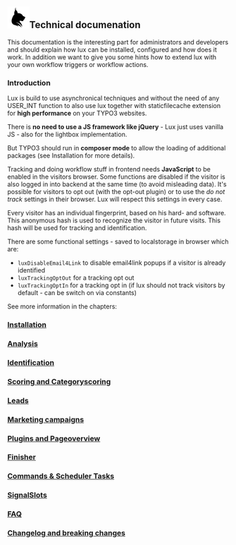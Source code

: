 <img align="left" src="../../Resources/Public/Icons/lux.svg" width="50" />

## Technical documenation

This documentation is the interesting part for administrators and developers and should explain how lux can be
installed, configured and how does it work. In addition we want to give you some hints how to extend lux with your own
workflow triggers or workflow actions.

### Introduction

Lux is build to use asynchronical techniques and without the need of any USER_INT function to also use lux together with
staticfilecache extension for **high performance** on your TYPO3 websites.

There is **no need to use a JS framework like jQuery** - Lux just uses vanilla JS - also for the lightbox implementation.

But TYPO3 should run in **composer mode** to allow the loading of additional packages (see Installation for more
details).

Tracking and doing workflow stuff in frontend needs **JavaScript** to be enabled in the visitors browser. Some functions
are disabled if the visitor is also logged in into backend at the same time (to avoid misleading data).
It's possible for visitors to opt out (with the opt-out plugin) or to use the *do not track* settings in their browser.
Lux will respect this settings in every case.

Every visitor has an individual fingerprint, based on his hard- and software. This anonymous hash is used to
recognize the visitor in future visits. This hash will be used for tracking and identification.

There are some functional settings - saved to localstorage in browser which are:
* `luxDisableEmail4Link` to disable email4link popups if a visitor is already identified
* `luxTrackingOptOut` for a tracking opt out
* `luxTrackingOptIn` for a tracking opt in (if lux should not track visitors by default - can be switch on via constants)

See more information in the chapters:

### [Installation](Installation/Index.md)
### [Analysis](Analysis/Index.md)
### [Identification](Identification/Index.md)
### [Scoring and Categoryscoring](Categoryscorings/Index.md)
### [Leads](Leads/Index.md)
### [Marketing campaigns](Campaigns/Index.md)
### [Plugins and Pageoverview](Plugins/Index.md)
### [Finisher](Finisher/Index.md)
### [Commands & Scheduler Tasks](Commands/Index.md)
### [SignalSlots](SignalSlots/Index.md)
### [FAQ](FAQ/Index.md)
### [Changelog and breaking changes](Changelog/Index.md)
